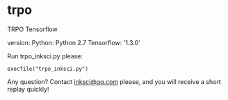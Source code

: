 # trpo
TRPO Tensorflow

version:
Python: Python 2.7
Tensorflow: '1.3.0'

Run trpo_inksci.py please:
```
execfile("trpo_inksci.py")
```

Any question? Contact inksci@qq.com please, and you will receive a short replay quickly!

